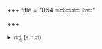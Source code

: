 +++
title = "064 ಕಾದುವಾತನು ನೀನು"

+++

<details><summary>ಗದ್ಯ (ಕ.ಗ.ಪ) </summary>

64. ಅರ್ಜುನನು "ನಾನು ಯುದ್ಧ ಮಾಡುವವನಲ್ಲ, ನೀನೇ ಯುದ್ಧವನ್ನು ಮಾಡುತ್ತಿರುವವನು. ನೀನು ಶತ್ರುವಾದ ಭಗದತ್ತನು ಬಿಟ್ಟ ಅಂಕುಶವನ್ನು ಜಯಿಸಿದ್ದೀಯೆ, ಆದ್ದರಿಂದ ನಾನು ಯುದ್ಧ ಮಾಡುವುದಿಲ್ಲ. ನನಗೆ ಸಾರಥಿತನವೇ ಸಾಕು; ಈ ಶಸ್ತ್ರಾಸ್ತ್ರಗಳನ್ನು ನೀನು ಸ್ವೀಕರಿಸಿ ಯುದ್ಧ ಮಾಡು. ನನಗೆ ಕುದುರೆಗಳ ಲಗಾಮನ್ನು ಕೊಡು" ಎಂದು ಹೇಳಲು ಕೃಷ್ಣನು ಅರ್ಜುನನು ಹುಚ್ಚನಾಗಿದ್ದಾನೆ ಎಂದುಕೊಂಡು ನಗುನಗುತ್ತಾ ಹೀಗೆಂದ.
</details>
